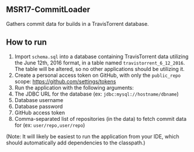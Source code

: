 MSR17-CommitLoader
------------------

Gathers commit data for builds in a TravisTorrent database.


How to run
----------

1. Import `schema.sql` into a database containing TravisTorrent data utilizing the June 12th, 2016 format, in a table named `travistorrent_6_12_2016`.  The table will be altered, so no other applications should be utilizing it.
2. Create a personal access token on GitHub, with only the `public_repo` scope: https://github.com/settings/tokens
3. Run the application with the following arguments:
  1. The JDBC URL for the database (ex: `jdbc:mysql://hostname/dbname`)
  2. Database username
  3. Database password
  4. GitHub access token
  5. Comma-separated list of repositories (in the data) to fetch commit data for (ex: `user/repo,user/repo`)

(Note: It will likely be easiest to run the application from your IDE, which should automatically add dependencies to the classpath.)
